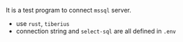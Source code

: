 It is a test program to connect `mssql` server. 

- use `rust`, `tiberius`
- connection string and `select-sql` are all defined in `.env`
